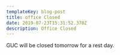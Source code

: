 ```yaml
---
templateKey: blog-post
title: office Closed
date: 2019-07-23T15:31:52.378Z
description: Office Closed
---
```

GUC will be closed tomorrow for a rest day.
